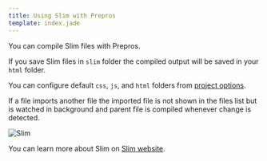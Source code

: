 ```yaml
---
title: Using Slim with Prepros
template: index.jade
---
```


You can compile Slim files with Prepros.

If you save Slim files in `slim` folder the compiled output will be saved in your `html` folder.

You can configure default `css`, `js`, and `html` folders from [project options](projects.html).

If a file imports another file the imported file is not shown in the files list but is watched in background and parent file is compiled whenever change is detected.

![Slim](img/slim/slim.jpg)


You can learn more about Slim on [Slim website](http://slim-lang.com).